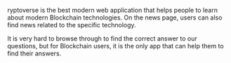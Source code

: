 ryptoverse is the best modern web application that helps people to learn about modern Blockchain technologies. On the news page, users can also find news related to the specific technology.

It is very hard to browse through to find the correct answer to our questions, but for Blockchain users, it is the only app that can help them to find their answers.
